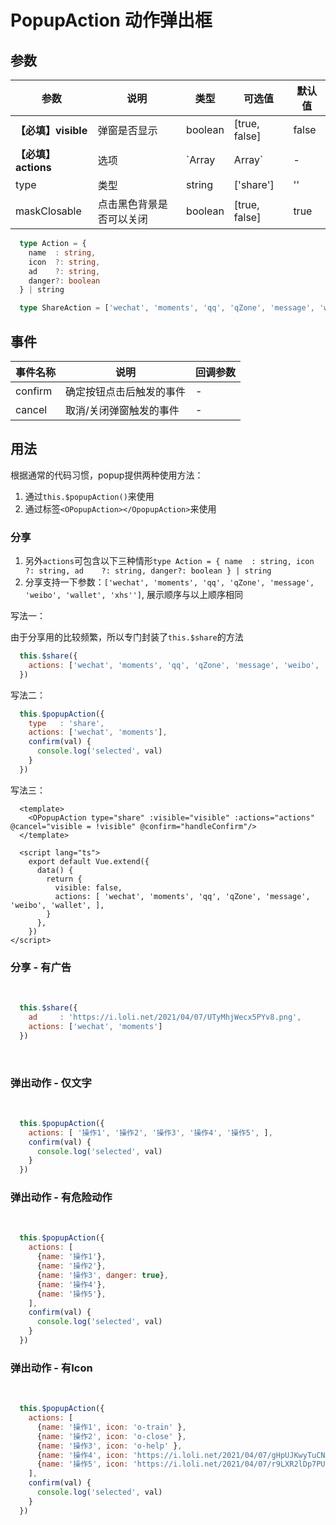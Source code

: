 # PopupAction 动作弹出框
## 参数

| 参数       | 说明    | 类型      | 可选值       | 默认值   |
|---------- |-------- |---------- |-------------  |-------- |
|**【必填】visible**     | 弹窗是否显示  |  boolean  | [true, false] | false  |
|**【必填】actions**     | 选项  |  `Array<Action> | Array<ShareAction>`  | - |  [] |
|type     | 类型  | string | ['share'] |  '' |
|maskClosable       | 点击黑色背景是否可以关闭  |  boolean  | [true, false] |  true |

```ts
  type Action = {
    name  : string,
    icon  ?: string,
    ad    ?: string,
    danger?: boolean
  } | string

  type ShareAction = ['wechat', 'moments', 'qq', 'qZone', 'message', 'weibo', 'wallet', 'xhs']
```

## 事件
| 事件名称 | 说明 | 回调参数 |
|---------|---------|---------|
| confirm | 确定按钮点击后触发的事件 | - |
| cancel  | 取消/关闭弹窗触发的事件  | - |

## 用法

根据通常的代码习惯，popup提供两种使用方法：

1. 通过`this.$popupAction()`来使用
2. 通过标签`<OPopupAction></OpopupAction>`来使用

### 分享

1. 另外`actions`可包含以下三种情形`type Action = { name  : string, icon  ?: string, ad    ?: string, danger?: boolean } | string`
2. 分享支持一下参数：`['wechat', 'moments', 'qq', 'qZone', 'message', 'weibo', 'wallet', 'xhs'']`, 展示顺序与以上顺序相同

<popup-action-demo :currentDemo="0" />

写法一：

由于分享用的比较频繁，所以专门封装了`this.$share`的方法
```js
  this.$share({
    actions: ['wechat', 'moments', 'qq', 'qZone', 'message', 'weibo', 'wallet', 'xhs']
  })
```

写法二：
```js
  this.$popupAction({
    type   : 'share',
    actions: ['wechat', 'moments'],
    confirm(val) {
      console.log('selected', val)
    }
  })
```

写法三：
```vue
  <template>
    <OPopupAction type="share" :visible="visible" :actions="actions" @cancel="visible = !visible" @confirm="handleConfirm"/>
  </template>

  <script lang="ts">
    export default Vue.extend({
      data() {
        return {
          visible: false,
          actions: [ 'wechat', 'moments', 'qq', 'qZone', 'message', 'weibo', 'wallet', ],
        }
      },
    })
</script>
```

### 分享 - 有广告

<br />

<popup-action-demo :currentDemo="1" />

```js
  this.$share({
    ad     : 'https://i.loli.net/2021/04/07/UTyMhjWecx5PYv8.png',
    actions: ['wechat', 'moments']
  })
```

<br />

### 弹出动作 - 仅文字

<br />

<popup-action-demo :currentDemo="2" />

```js
  this.$popupAction({
    actions: [ '操作1', '操作2', '操作3', '操作4', '操作5', ],
    confirm(val) {
      console.log('selected', val)
    }
  })
```
### 弹出动作 - 有危险动作

<br />

<popup-action-demo :currentDemo="3" />

```js
  this.$popupAction({
    actions: [
      {name: '操作1'},
      {name: '操作2'},
      {name: '操作3', danger: true},
      {name: '操作4'},
      {name: '操作5'},
    ],
    confirm(val) {
      console.log('selected', val)
    }
  })
```

### 弹出动作 - 有Icon

<br />

<popup-action-demo :currentDemo="4" />

```js
  this.$popupAction({
    actions: [
      {name: '操作1', icon: 'o-train' },
      {name: '操作2', icon: 'o-close' },
      {name: '操作3', icon: 'o-help' },
      {name: '操作4', icon: 'https://i.loli.net/2021/04/07/gHpUJKwyTuCNzht.png' },
      {name: '操作5', icon: 'https://i.loli.net/2021/04/07/r9LXR2lDp7PUiQH.png' },
    ],
    confirm(val) {
      console.log('selected', val)
    }
  })
```

<style lang="less">
  .box {
    padding: 30px 16px;
    width:375px;
    background-color: #303030; 
  }
</style>
